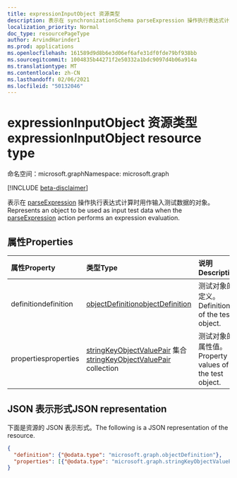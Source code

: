 ```yaml
---
title: expressionInputObject 资源类型
description: 表示在 synchronizationSchema parseExpression 操作执行表达式计算时用作输入测试数据的对象。
localization_priority: Normal
doc_type: resourcePageType
author: ArvindHarinder1
ms.prod: applications
ms.openlocfilehash: 161589d9d8b6e3d06ef6afe31df0fde79bf938bb
ms.sourcegitcommit: 1004835b44271f2e50332a1bdc9097d4b06a914a
ms.translationtype: MT
ms.contentlocale: zh-CN
ms.lasthandoff: 02/06/2021
ms.locfileid: "50132046"
---
```

# <a name="expressioninputobject-resource-type"></a><span data-ttu-id="fde52-103">expressionInputObject 资源类型</span><span class="sxs-lookup"><span data-stu-id="fde52-103">expressionInputObject resource type</span></span>

<span data-ttu-id="fde52-104">命名空间：microsoft.graph</span><span class="sxs-lookup"><span data-stu-id="fde52-104">Namespace: microsoft.graph</span></span>

[!INCLUDE [beta-disclaimer](../../includes/beta-disclaimer.md)]

<span data-ttu-id="fde52-105">表示在 [parseExpression](../api/synchronization-synchronizationschema-parseexpression.md) 操作执行表达式计算时用作输入测试数据的对象。</span><span class="sxs-lookup"><span data-stu-id="fde52-105">Represents an object to be used as input test data when the [parseExpression](../api/synchronization-synchronizationschema-parseexpression.md) action performs an expression evaluation.</span></span>

## <a name="properties"></a><span data-ttu-id="fde52-106">属性</span><span class="sxs-lookup"><span data-stu-id="fde52-106">Properties</span></span>
| <span data-ttu-id="fde52-107">属性</span><span class="sxs-lookup"><span data-stu-id="fde52-107">Property</span></span>     | <span data-ttu-id="fde52-108">类型</span><span class="sxs-lookup"><span data-stu-id="fde52-108">Type</span></span>   |<span data-ttu-id="fde52-109">说明</span><span class="sxs-lookup"><span data-stu-id="fde52-109">Description</span></span>|
|:---------------|:--------|:----------|
|<span data-ttu-id="fde52-110">definition</span><span class="sxs-lookup"><span data-stu-id="fde52-110">definition</span></span>|[<span data-ttu-id="fde52-111">objectDefinition</span><span class="sxs-lookup"><span data-stu-id="fde52-111">objectDefinition</span></span>](synchronization-objectdefinition.md)|<span data-ttu-id="fde52-112">测试对象的定义。</span><span class="sxs-lookup"><span data-stu-id="fde52-112">Definition of the test object.</span></span>|
|<span data-ttu-id="fde52-113">properties</span><span class="sxs-lookup"><span data-stu-id="fde52-113">properties</span></span>|<span data-ttu-id="fde52-114">[stringKeyObjectValuePair](synchronization-stringkeyobjectvaluepair.md) 集合</span><span class="sxs-lookup"><span data-stu-id="fde52-114">[stringKeyObjectValuePair](synchronization-stringkeyobjectvaluepair.md) collection</span></span>|<span data-ttu-id="fde52-115">测试对象的属性值。</span><span class="sxs-lookup"><span data-stu-id="fde52-115">Property values of the test object.</span></span>|

## <a name="json-representation"></a><span data-ttu-id="fde52-116">JSON 表示形式</span><span class="sxs-lookup"><span data-stu-id="fde52-116">JSON representation</span></span>

<span data-ttu-id="fde52-117">下面是资源的 JSON 表示形式。</span><span class="sxs-lookup"><span data-stu-id="fde52-117">The following is a JSON representation of the resource.</span></span>

<!-- {
  "blockType": "resource",
  "optionalProperties": [

  ],
  "@odata.type": "microsoft.graph.expressionInputObject"
}-->

```json
{
  "definition": {"@odata.type": "microsoft.graph.objectDefinition"},
  "properties": [{"@odata.type": "microsoft.graph.stringKeyObjectValuePair"}]
}

```

<!-- uuid: 8fcb5dbc-d5aa-4681-8e31-b001d5168d79
2015-10-25 14:57:30 UTC -->
<!--
{
  "type": "#page.annotation",
  "description": "expressionInputObject resource",
  "keywords": "",
  "section": "documentation",
  "tocPath": "",
  "suppressions": []
}
-->


